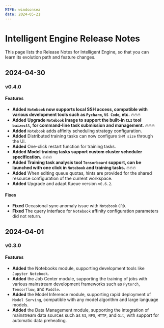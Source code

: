 ```yaml
---
MTPE: windsonsea
date: 2024-05-21
---
```


# Intelligent Engine Release Notes

This page lists the Release Notes for Intelligent Engine,
so that you can learn its evolution path and feature changes.

## 2024-04-30

### v0.4.0

#### Features

- **Added** **`Notebook` now supports local SSH access, compatible with various development tools such as `Pycharm`, `VS Code`, etc.** 🔥🔥🔥
- **Added** **Upgrade `Notebook` image to support the built-in `CLI` tool `baizectl`, for command-line task submission and management.** 🔥🔥🔥
- **Added** `Notebook` adds affinity scheduling strategy configuration.
- **Added** Distributed training tasks can now configure `SHM size` through the UI.
- **Added** One-click restart function for training tasks.
- **Added** **Model training tasks support custom cluster scheduler specification.** 🔥🔥🔥
- **Added** **Training task analysis tool `Tensorboard` support, can be launched with one click in `Notebook` and training tasks.** 🔥🔥🔥
- **Added** When editing queue quotas, hints are provided for the shared resource configuration of the current workspace.
- **Added** Upgrade and adapt Kueue version `v0.6.2`.

#### Fixes

- **Fixed** Occasional sync anomaly issue with `Notebook` `CRD`.
- **Fixed** The query interface for `Notebook` affinity configuration parameters did not return.

## 2024-04-01

### v0.3.0

#### Features

- **Added** the Notebooks module, supporting development tools like `Jupyter Notebook`.
- **Added** the Job Center module, supporting the training of jobs with various
  mainstream development frameworks such as `Pytorch`, `Tensorflow`, and `Paddle`.
- **Added** the Model Inference module, supporting rapid deployment of `Model Serving`,
  compatible with any model algorithm and large language models.
- **Added** the Data Management module, supporting the integration of mainstream data sources
  such as `S3`, `NFS`, `HTTP`, and `Git`, with support for automatic data preheating.

